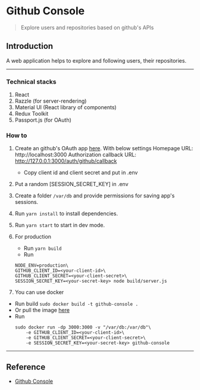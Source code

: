 # Github Console 
> Explore users and repositories based on github's APIs

## Introduction
A web application helps to explore and following users, their repositories.

---

### Technical stacks
1. React
2. Razzle (for server-rendering)
3. Material UI (React library of components)
4. Redux Toolkit
5. Passport.js (for OAuth)

### How to
1. Create an github's OAuth app [here](https://github.com/settings/developers). With below settings
    Homepage URL: http://localhost:3000
    Authorization callback URL: http://127.0.0.1:3000/auth/github/callback
    - Copy client id and client secret and put in .env 
2. Put a random [SESSION_SECRET_KEY] in .env
3. Create a folder `/var/db` and provide permissions for saving app's sessions.
4. Run `yarn install` to install dependencies.
5. Run `yarn start` to start in dev mode.
6. For production
   - Run `yarn build`
   - Run
    ```
    NODE_ENV=production\
    GITHUB_CLIENT_ID=<your-client-id>\
    GITHUB_CLIENT_SECRET=<your-client-secret>\
    SESSION_SECRET_KEY=<your-secret-key> node build/server.js
    ```

7. You can use docker
  - Run build `sudo docker build -t github-console .`
  - Or pull the image [here](https://hub.docker.com/repository/docker/ngolam/github-console)
  - Run 
    ```
    sudo docker run -dp 3000:3000 -v "/var/db:/var/db"\
        -e GITHUB_CLIENT_ID=<your-client-id>\
        -e GITHUB_CLIENT_SECRET=<your-client-secret>\
        -e SESSION_SECRET_KEY=<your-secret-key> github-console
    ```
---
## Reference
- [Github Console](https://github-console.ngolam.xyz)

